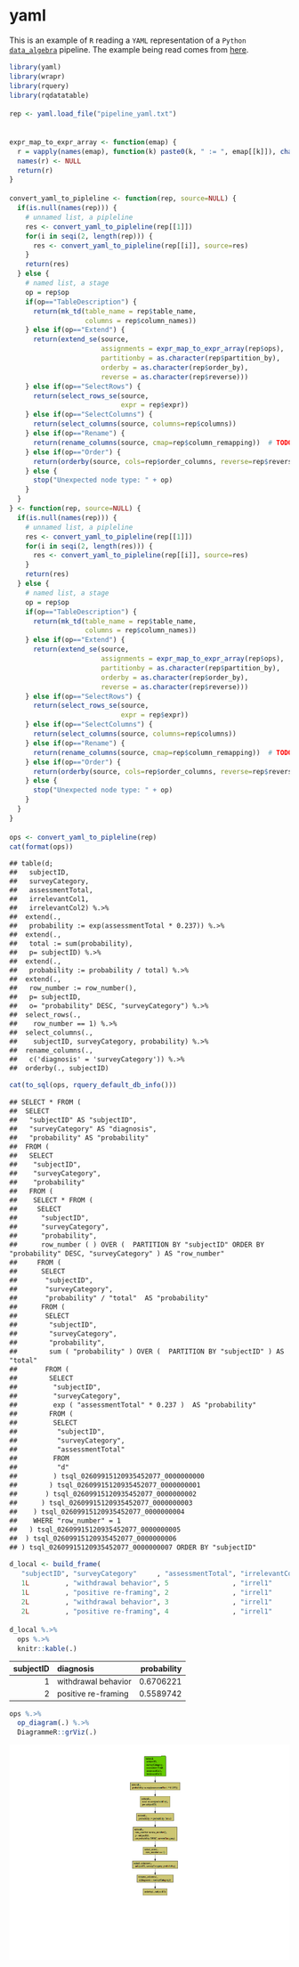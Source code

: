 yaml
================

This is an example of `R` reading a `YAML` representation of a `Python`
[`data_algebra`](https://github.com/WinVector/data_algebra) pipeline.
The example being read comes from
[here](https://github.com/WinVector/data_algebra/blob/master/Examples/LogisticExample/ScoringExample.ipynb).

``` r
library(yaml)
library(wrapr)
library(rquery)
library(rqdatatable)

rep <- yaml.load_file("pipeline_yaml.txt")


expr_map_to_expr_array <- function(emap) {
  r = vapply(names(emap), function(k) paste0(k, " := ", emap[[k]]), character(1))
  names(r) <- NULL
  return(r)
}

convert_yaml_to_pipleline <- function(rep, source=NULL) {
  if(is.null(names(rep))) {
    # unnamed list, a pipleline
    res <- convert_yaml_to_pipleline(rep[[1]])
    for(i in seqi(2, length(rep))) {
      res <- convert_yaml_to_pipleline(rep[[i]], source=res)
    }
    return(res)
  } else {
    # named list, a stage
    op = rep$op
    if(op=="TableDescription") {
      return(mk_td(table_name = rep$table_name,
                   columns = rep$column_names))
    } else if(op=="Extend") {
      return(extend_se(source, 
                       assignments = expr_map_to_expr_array(rep$ops),
                       partitionby = as.character(rep$partition_by),
                       orderby = as.character(rep$order_by),
                       reverse = as.character(rep$reverse)))
    } else if(op=="SelectRows") {
      return(select_rows_se(source,
                            expr = rep$expr))
    } else if(op=="SelectColumns") {
      return(select_columns(source, columns=rep$columns))
    } else if(op=="Rename") {
      return(rename_columns(source, cmap=rep$column_remapping))  # TODO: see if map is dumped (or __repr__() call wrote a string)
    } else if(op=="Order") {
      return(orderby(source, cols=rep$order_columns, reverse=rep$reverse, limit=rep$limit))
    } else {
      stop("Unexpected node type: " + op) 
    }
  }
} <- function(rep, source=NULL) {
  if(is.null(names(rep))) {
    # unnamed list, a pipleline
    res <- convert_yaml_to_pipleline(rep[[1]])
    for(i in seqi(2, length(res))) {
      res <- convert_yaml_to_pipleline(rep[[i]], source=res)
    }
    return(res)
  } else {
    # named list, a stage
    op = rep$op
    if(op=="TableDescription") {
      return(mk_td(table_name = rep$table_name,
                   columns = rep$column_names))
    } else if(op=="Extend") {
      return(extend_se(source, 
                       assignments = expr_map_to_expr_array(rep$ops),
                       partitionby = as.character(rep$partition_by),
                       orderby = as.character(rep$order_by),
                       reverse = as.character(rep$reverse)))
    } else if(op=="SelectRows") {
      return(select_rows_se(source,
                            expr = rep$expr))
    } else if(op=="SelectColumns") {
      return(select_columns(source, columns=rep$columns))
    } else if(op=="Rename") {
      return(rename_columns(source, cmap=rep$column_remapping))  # TODO: see if map is dumped (or __repr__() call wrote a string)
    } else if(op=="Order") {
      return(orderby(source, cols=rep$order_columns, reverse=rep$reverse, limit=rep$limit))
    } else {
      stop("Unexpected node type: " + op) 
    }
  }
}

ops <- convert_yaml_to_pipleline(rep)
cat(format(ops))
```

    ## table(d; 
    ##   subjectID,
    ##   surveyCategory,
    ##   assessmentTotal,
    ##   irrelevantCol1,
    ##   irrelevantCol2) %.>%
    ##  extend(.,
    ##   probability := exp(assessmentTotal * 0.237)) %.>%
    ##  extend(.,
    ##   total := sum(probability),
    ##   p= subjectID) %.>%
    ##  extend(.,
    ##   probability := probability / total) %.>%
    ##  extend(.,
    ##   row_number := row_number(),
    ##   p= subjectID,
    ##   o= "probability" DESC, "surveyCategory") %.>%
    ##  select_rows(.,
    ##    row_number == 1) %.>%
    ##  select_columns(.,
    ##    subjectID, surveyCategory, probability) %.>%
    ##  rename_columns(.,
    ##   c('diagnosis' = 'surveyCategory')) %.>%
    ##  orderby(., subjectID)

``` r
cat(to_sql(ops, rquery_default_db_info()))
```

    ## SELECT * FROM (
    ##  SELECT
    ##   "subjectID" AS "subjectID",
    ##   "surveyCategory" AS "diagnosis",
    ##   "probability" AS "probability"
    ##  FROM (
    ##   SELECT
    ##    "subjectID",
    ##    "surveyCategory",
    ##    "probability"
    ##   FROM (
    ##    SELECT * FROM (
    ##     SELECT
    ##      "subjectID",
    ##      "surveyCategory",
    ##      "probability",
    ##      row_number ( ) OVER (  PARTITION BY "subjectID" ORDER BY "probability" DESC, "surveyCategory" ) AS "row_number"
    ##     FROM (
    ##      SELECT
    ##       "subjectID",
    ##       "surveyCategory",
    ##       "probability" / "total"  AS "probability"
    ##      FROM (
    ##       SELECT
    ##        "subjectID",
    ##        "surveyCategory",
    ##        "probability",
    ##        sum ( "probability" ) OVER (  PARTITION BY "subjectID" ) AS "total"
    ##       FROM (
    ##        SELECT
    ##         "subjectID",
    ##         "surveyCategory",
    ##         exp ( "assessmentTotal" * 0.237 )  AS "probability"
    ##        FROM (
    ##         SELECT
    ##          "subjectID",
    ##          "surveyCategory",
    ##          "assessmentTotal"
    ##         FROM
    ##          "d"
    ##         ) tsql_02609915120935452077_0000000000
    ##        ) tsql_02609915120935452077_0000000001
    ##       ) tsql_02609915120935452077_0000000002
    ##      ) tsql_02609915120935452077_0000000003
    ##    ) tsql_02609915120935452077_0000000004
    ##    WHERE "row_number" = 1
    ##   ) tsql_02609915120935452077_0000000005
    ##  ) tsql_02609915120935452077_0000000006
    ## ) tsql_02609915120935452077_0000000007 ORDER BY "subjectID"

``` r
d_local <- build_frame(
   "subjectID", "surveyCategory"     , "assessmentTotal", "irrelevantCol1", "irrelevantCol2" |
   1L         , "withdrawal behavior", 5                , "irrel1"        , "irrel2"         |
   1L         , "positive re-framing", 2                , "irrel1"        , "irrel2"         |
   2L         , "withdrawal behavior", 3                , "irrel1"        , "irrel2"         |
   2L         , "positive re-framing", 4                , "irrel1"        , "irrel2"         )

d_local %.>% 
  ops %.>% 
  knitr::kable(.)
```

| subjectID | diagnosis           | probability |
| --------: | :------------------ | ----------: |
|         1 | withdrawal behavior |   0.6706221 |
|         2 | positive re-framing |   0.5589742 |

``` r
ops %.>%
  op_diagram(.) %.>% 
  DiagrammeR::grViz(.)
```

![](yaml_files/figure-gfm/diagram-1.png)<!-- -->
